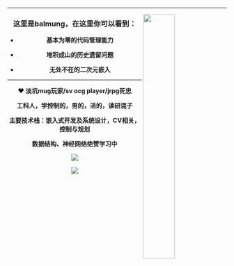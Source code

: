 
-----------------------------------------
 <img align='right' width="38%" src="https://i4.kurocore.com/i/sm/20110809160902/20939384-0.jpg" />

 
<div align='center'><h3>这里是balmung，在这里你可以看到：</h3></div>


* <p align="center"><b>基本为零的代码管理能力
* <p align="center">堆积成山的历史遗留问题
* <p align="center">无处不在的二次元嵌入
                  
----------------------------------------------------------
<p align="center"><b>❤️ 淡坑mug玩家/sv ocg player/jrpg死忠</p>

<p align="center">   工科人，学控制的，男的，活的，读研混子<b></p>

<p align="center">   主要技术栈：嵌入式开发及系统设计，CV相关，控制与规划<b></p>

<p align="center">  数据结构、神经网络绝赞学习中<b></p>
<p align="center"><img src="https://github-readme-stats.vercel.app/api/top-langs/?username=balmung08&layout=compact&locale=cn"></p>
<p align="center"><img src="https://github-readme-stats.vercel.app/api?username=balmung08&show_icons=true&locale=cn"></p>

